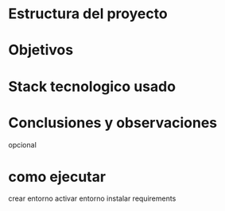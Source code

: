 # Estructura del proyecto

# Objetivos

# Stack tecnologico usado

# Conclusiones y observaciones
 opcional
# como ejecutar
crear entorno
activar entorno 
instalar requirements

